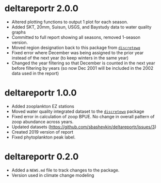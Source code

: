 # deltareportr 2.0.0

* Altered plotting functions to output 1 plot for each season.
* Added SKT, 20mm, Suisun, USGS, and Baystudy data to water quality graphs
* Committed to full report showing all seasons, removed 1-season version.
* Moved region designation back to this package from [`discretewq`](https://github.com/sbashevkin/discretewq)
* Fixed error where December was being assigned to the prior year instead of the next year (to keep winters in the same year)
* Changed the year filtering so that December is counted in the next year before filtering by years (so now Dec 2001 will be included in the 2002 data used in the report)

# deltareportr 1.0.0

* Added zooplankton EZ stations
* Moved water quality integrated dataset to the [`discretewq`](https://github.com/sbashevkin/discretewq) package
* Fixed error in calculation of zoop BPUE. No change in overall pattern of zoop abundance across years.
* Updated datasets (https://github.com/sbashevkin/deltareportr/issues/3)
* Created 2019 version of report
* Fixed phytoplankton peak label.

# deltareportr 0.2.0

* Added a `NEWS.md` file to track changes to the package.
* Version used in climate change modeling
